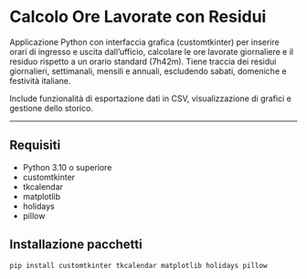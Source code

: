 # Calcolo Ore Lavorate con Residui

Applicazione Python con interfaccia grafica (customtkinter) per inserire orari di ingresso e uscita dall’ufficio, calcolare le ore lavorate giornaliere e il residuo rispetto a un orario standard (7h42m). Tiene traccia dei residui giornalieri, settimanali, mensili e annuali, escludendo sabati, domeniche e festività italiane.

Include funzionalità di esportazione dati in CSV, visualizzazione di grafici e gestione dello storico.

---

## Requisiti

- Python 3.10 o superiore
- customtkinter
- tkcalendar
- matplotlib
- holidays
- pillow

## Installazione pacchetti

```bash
pip install customtkinter tkcalendar matplotlib holidays pillow
